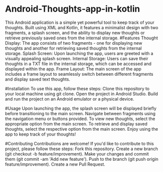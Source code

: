# Android-Thoughts-app-in-kotlin
This Android application is a simple yet powerful tool to keep track of your thoughts. Built using XML and Kotlin, it features a minimalist design with two fragments, a splash screen, and the ability to display new thoughts or retrieve previously saved ones from the internal storage.
#Features
    Thought Display: The app consists of two fragments - one for displaying new thoughts and another for retrieving saved thoughts from the internal storage.
    Splash Screen: Upon launching the app, users are greeted with a visually appealing splash screen.
    Internal Storage: Users can save their thoughts in a TXT file in the internal storage, which can be accessed and displayed within the app.
    Frame Layout: The main screen of the app includes a frame layout to seamlessly switch between different fragments and display saved text thoughts.

#Installation
To use this app, follow these steps:
    Clone this repository to your local machine using git clone.
    Open the project in Android Studio.
    Build and run the project on an Android emulator or a physical device.

#Usage
    Upon launching the app, the splash screen will be displayed briefly before transitioning to the main screen.
    Navigate between fragments using the navigation menu or buttons provided.
    To view new thoughts, select the appropriate option from the main screen.
    To retrieve and display saved thoughts, select the respective option from the main screen.
    Enjoy using the app to keep track of your thoughts!

#Contributing
Contributions are welcome! If you'd like to contribute to this project, please follow these steps:
    Fork this repository.
    Create a new branch (git checkout -b feature/improvement).
    Make your changes and commit them (git commit -am 'Add new feature').
    Push to the branch (git push origin feature/improvement).
    Create a new Pull Request.
